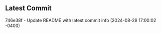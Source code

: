 
## Latest Commit
746e38f - Update README with latest commit info (2024-08-29 17:00:02 -0400) <Yunxi-Zhou>
